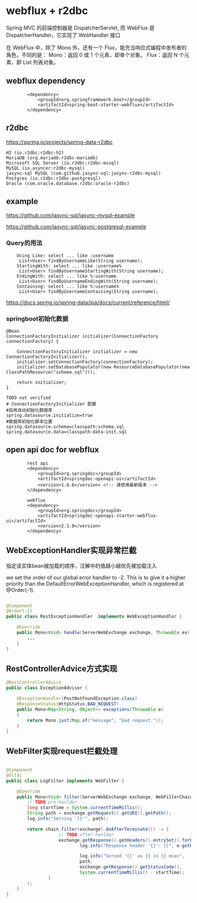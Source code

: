 # webflux + r2dbc

Spring MVC 的前端控制器是 DispatcherServlet, 而 WebFlux 是 DispatcherHandler，它实现了 WebHandler 接口

在 WebFlux 中，除了 Mono 外，还有一个 Flux，能充当响应式编程中发布者的角色，不同的是：
    Mono：返回 0 或 1 个元素，即单个对象。
    Flux：返回 N 个元素，即 List 列表对象。

## webflux dependency

```
		<dependency>
			<groupId>org.springframework.boot</groupId>
			<artifactId>spring-boot-starter-webflux</artifactId>
		</dependency>
```
## r2dbc

https://spring.io/projects/spring-data-r2dbc

    H2 (io.r2dbc:r2dbc-h2)
    MariaDB (org.mariadb:r2dbc-mariadb)
    Microsoft SQL Server (io.r2dbc:r2dbc-mssql)
    MySQL (io.asyncer:r2dbc-mysql)
    jasync-sql MySQL (com.github.jasync-sql:jasync-r2dbc-mysql)
    Postgres (io.r2dbc:r2dbc-postgresql)
    Oracle (com.oracle.database.r2dbc:oracle-r2dbc)


## example

https://github.com/jasync-sql/jasync-mysql-example

https://github.com/jasync-sql/jasync-postgresql-example

### Query的用法

```
    Using Like: select ... like :username
     List<User> findByUsernameLike(String username);
    StartingWith: select ... like :username%
     List<User> findByUsernameStartingWith(String username);
    EndingWith: select ... like %:username
     List<User> findByUsernameEndingWith(String username);
    Containing: select ... like %:username%
     List<User> findByUsernameContaining(String username);
```
  https://docs.spring.io/spring-data/jpa/docs/current/reference/html/

### springboot初始化数据
```
@Bean
ConnectionFactoryInitializer initializer(ConnectionFactory connectionFactory) {

    ConnectionFactoryInitializer initializer = new ConnectionFactoryInitializer();
    initializer.setConnectionFactory(connectionFactory);
    initializer.setDatabasePopulator(new ResourceDatabasePopulator(new ClassPathResource("schema.sql")));

    return initializer;
}

TODO not verified
# ConnectionFactoryInitializer 配置
#启用自动初始化数据库
spring.datasource.initialize=true
#数据库初始化脚本位置
spring.datasource.schema=classpath:schema.sql
spring.datasource.data=classpath:data-init.sql
```

## open api doc for webflux
```
        rest api
        <dependency>
            <groupId>org.springdoc</groupId>
            <artifactId>springdoc-openapi-ui</artifactId>
            <version>1.6.6</version> <!-- 请使用最新版本 -->
        </dependency>

        webflux
		<dependency>
			<groupId>org.springdoc</groupId>
			<artifactId>springdoc-openapi-starter-webflux-ui</artifactId>
			<version>2.1.0</version>
		</dependency>
```

## WebExceptionHandler实现异常拦截
指定该实体bean被加载的顺序，注解中的值越小越优先被加载注入

we set the order of our global error handler to -2. 
This is to give it a higher priority than the DefaultErrorWebExceptionHandler, 
which is registered at @Order(-1).

```java

@Component
@Order(-2)
public class RestExceptionHandler  implements WebExceptionHandler {

    @Override
    public Mono<Void> handle(ServerWebExchange exchange, Throwable ex) {
        ...       
    }
}

```
## RestControllerAdvice方式实现
```java
@RestControllerAdvice
public class ExceptionAdvisor {

    @ExceptionHandler(PostNotFoundException.class)
    @ResponseStatus(HttpStatus.BAD_REQUEST)
    public Mono<Map<String, Object>> exceptions(Throwable e)
    {
        return Mono.just(Map.of("message", "bad request."));
    }
}

```

## WebFilter实现request拦截处理

```java

@Component
@Slf4j
public class LogFilter implements WebFilter {

    @Override
    public Mono<Void> filter(ServerWebExchange exchange, WebFilterChain chain) {
        // TODO pre-hanlder
        long startTime = System.currentTimeMillis();
        String path = exchange.getRequest().getURI().getPath();
        log.info("Serving '{}'", path);

        return chain.filter(exchange).doAfterTerminate(() -> {
                    // TODO after-hanlder
                    exchange.getResponse().getHeaders().entrySet().forEach(e ->
                            log.info("Response header '{}': {}", e.getKey(), e.getValue()));

                            log.info("Served '{}' as {} in {} msec",
                            path,
                            exchange.getResponse().getStatusCode(),
                            System.currentTimeMillis() - startTime);
                }
        );
    }
}

```
